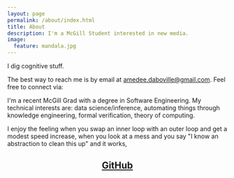```yaml
---
layout: page
permalink: /about/index.html
title: About
description: I'm a McGill Student interested in new media.
image:
  feature: mandala.jpg
---
```

I dig cognitive stuff.

The best way to reach me is by email at [amedee.daboville@gmail.com](mailto:amedee.daboville@gmail.com). Feel free to connect via:

I'm a recent McGill Grad with a degree in Software Engineering.
My technical interests are: data science/inference, automating things through knowledge engineering, formal verification, theory of computing.

I enjoy the feeling when you swap an inner loop with an outer loop and get a modest speed increase,
when you look at a mess and you say "I know an abstraction to clean this up" and it works,


## <center><a href="https://github.com/amedeedaboville" target="_blank"><i class="icon-github"></i> GitHub</a></center>
